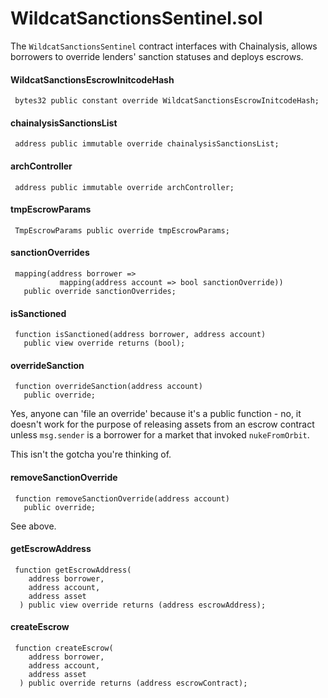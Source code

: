 # WildcatSanctionsSentinel.sol

The `WildcatSanctionsSentinel` contract interfaces with Chainalysis, allows borrowers to override lenders' sanction statuses and deploys escrows.&#x20;

#### WildcatSanctionsEscrowInitcodeHash

```solidity
 bytes32 public constant override WildcatSanctionsEscrowInitcodeHash;
```



#### chainalysisSanctionsList

```solidity
 address public immutable override chainalysisSanctionsList;
```



#### archController

```solidity
 address public immutable override archController;
```



#### tmpEscrowParams

```solidity
 TmpEscrowParams public override tmpEscrowParams;
```



#### sanctionOverrides

```solidity
 mapping(address borrower =>
           mapping(address account => bool sanctionOverride))
   public override sanctionOverrides;
```



#### isSanctioned

```solidity
 function isSanctioned(address borrower, address account)
   public view override returns (bool);
```



#### overrideSanction

```solidity
 function overrideSanction(address account)
   public override;
```

Yes, anyone can 'file an override' because it's a public function - no, it doesn't work for the purpose of releasing assets from an escrow contract unless `msg.sender` is a borrower for a market that invoked `nukeFromOrbit`.

This isn't the gotcha you're thinking of.

#### removeSanctionOverride

```solidity
 function removeSanctionOverride(address account)
   public override;
```

See above.

#### getEscrowAddress

```solidity
 function getEscrowAddress(
    address borrower,
    address account,
    address asset
  ) public view override returns (address escrowAddress);
```



#### createEscrow

```solidity
 function createEscrow(
    address borrower,
    address account,
    address asset
  ) public override returns (address escrowContract);
```



